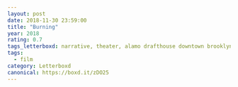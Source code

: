 ```yaml
---
layout: post 
date: 2018-11-30 23:59:00
title: "Burning"
year: 2018
rating: 0.7
tags_letterboxd: narrative, theater, alamo drafthouse downtown brooklyn, NYC
tags:
  - film
category: Letterboxd
canonical: https://boxd.it/zDO25
---
```


